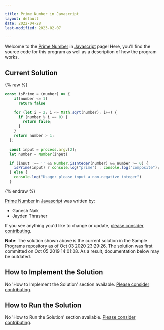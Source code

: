 ```yaml
---

title: Prime Number in Javascript
layout: default
date: 2022-04-28
last-modified: 2023-02-07

---
```


Welcome to the [Prime Number](https://sampleprograms.io/projects/prime-number) in [Javascript](https://sampleprograms.io/languages/javascript) page! Here, you'll find the source code for this program as well as a description of how the program works.

## Current Solution

{% raw %}

```javascript
const isPrime = (number) => {
    if(number <= 1)
      return false

    for (let i = 2; i <= Math.sqrt(number); i++) {
      if (number % i == 0) {
        return false;
      }
    }
    return number > 1;
  };
  
  const input = process.argv[2];
  let number = Number(input)
  
  if (input !== '' && Number.isInteger(number) && number >= 0) {
    isPrime(input) ? console.log("prime") : console.log("composite");
  } else {
    console.log("Usage: please input a non-negative integer")
  }
```

{% endraw %}

[Prime Number](https://sampleprograms.io/projects/prime-number) in [Javascript](https://sampleprograms.io/languages/javascript) was written by:

- Ganesh Naik
- Jayden Thrasher

If you see anything you'd like to change or update, [please consider contributing](https://github.com/TheRenegadeCoder/sample-programs).

**Note**: The solution shown above is the current solution in the Sample Programs repository as of Oct 03 2020 23:29:26. The solution was first committed on Oct 05 2019 14:01:08. As a result, documentation below may be outdated.

## How to Implement the Solution

No 'How to Implement the Solution' section available. [Please consider contributing](https://github.com/TheRenegadeCoder/sample-programs-website).

## How to Run the Solution

No 'How to Run the Solution' section available. [Please consider contributing](https://github.com/TheRenegadeCoder/sample-programs-website).